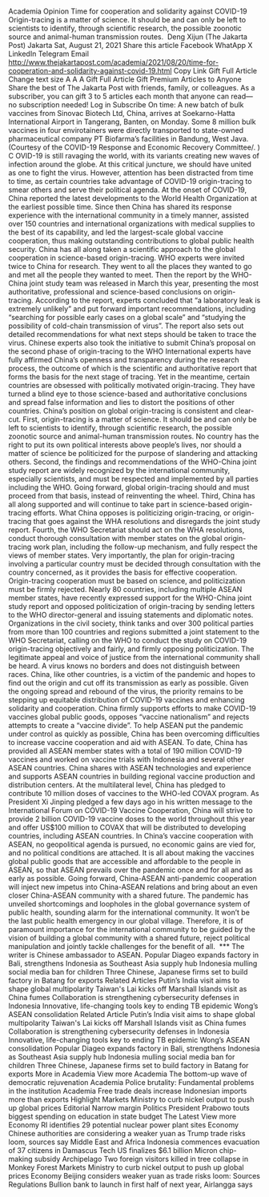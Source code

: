 # 

Academia
Opinion
Time for cooperation and solidarity against COVID-19
Origin-tracing is a matter of science. It should be and can only be left to scientists to identify, through scientific research, the possible zoonotic source and animal-human transmission routes.&nbsp;
Deng Xijun
(The Jakarta Post)
Jakarta
Sat, August 21, 2021
Share this article
Facebook
WhatApp
X
LinkedIn
Telegram
Email
http://www.thejakartapost.com/academia/2021/08/20/time-for-cooperation-and-solidarity-against-covid-19.html
Copy Link
Gift Full Article
Change text size
A
A
A
Gift Full Article
Gift Premium Articles
to Anyone
Share the best of The Jakarta Post with friends, family, or colleagues. As a subscriber, you can gift 3 to 5 articles each month that anyone can read—no subscription needed!
Log in
Subscribe
On time: A new batch of bulk vaccines from Sinovac Biotech Ltd, China, arrives at Soekarno-Hatta International Airport in Tangerang, Banten, on Monday. Some 8 million bulk vaccines in four envirotainers were directly transported to state-owned pharmaceutical company PT Biofarma’s facilities in Bandung, West Java. (Courtesy of the COVID-19 Response and Economic Recovery Committee/. )
C
OVID-19 is still ravaging the world, with its variants creating new waves of infection around the globe. At this critical juncture, we should have united as one to fight the virus. However, attention has been distracted from time to time, as certain countries take advantage of COVID-19 origin-tracing to smear others and serve their political agenda.
At the onset of COVID-19, China reported the latest developments to the World Health Organization at the earliest possible time. Since then China has shared its response experience with the international community in a timely manner, assisted over 150 countries and international organizations with medical supplies to the best of its capability, and led the largest-scale global vaccine cooperation, thus making outstanding contributions to global public health security.
China has all along taken a scientific approach to the global cooperation in science-based origin-tracing. WHO experts were invited twice to China for research. They went to all the places they wanted to go and met all the people they wanted to meet. Then the report by the WHO-China joint study team was released in March this year, presenting the most authoritative, professional and science-based conclusions on origin-tracing.
According to the report, experts concluded that “a laboratory leak is extremely unlikely” and put forward important recommendations, including “searching for possible early cases on a global scale” and “studying the possibility of cold-chain transmission of virus”. The report also sets out detailed recommendations for what next steps should be taken to trace the virus. Chinese experts also took the initiative to submit China’s proposal on the second phase of origin-tracing to the WHO
International experts have fully affirmed China’s openness and transparency during the research process, the outcome of which is the scientific and authoritative report that forms the basis for the next stage of tracing.
Yet in the meantime, certain countries are obsessed with politically motivated origin-tracing. They have turned a blind eye to those science-based and authoritative conclusions and spread false information and lies to distort the positions of other countries.
China’s position on global origin-tracing is consistent and clear-cut. First, origin-tracing is a matter of science. It should be and can only be left to scientists to identify, through scientific research, the possible zoonotic source and animal-human transmission routes. No country has the right to put its own political interests above people’s lives, nor should a matter of science be politicized for the purpose of slandering and attacking others.
Second, the findings and recommendations of the WHO-China joint study report are widely recognized by the international community, especially scientists, and must be respected and implemented by all parties including the WHO. Going forward, global origin-tracing should and must proceed from that basis, instead of reinventing the wheel.
Third, China has all along supported and will continue to take part in science-based origin-tracing efforts. What China opposes is politicizing origin-tracing, or origin-tracing that goes against the WHA resolutions and disregards the joint study report.
Fourth, the WHO Secretariat should act on the WHA resolutions, conduct thorough consultation with member states on the global origin-tracing work plan, including the follow-up mechanism, and fully respect the views of member states. Very importantly, the plan for origin-tracing involving a particular country must be decided through consultation with the country concerned, as it provides the basis for effective cooperation.
Origin-tracing cooperation must be based on science, and politicization must be firmly rejected. Nearly 80 countries, including multiple ASEAN member states, have recently expressed support for the WHO-China joint study report and opposed politicization of origin-tracing by sending letters to the WHO director-general and issuing statements and diplomatic notes.
Organizations in the civil society, think tanks and over 300 political parties from more than 100 countries and regions submitted a joint statement to the WHO Secretariat, calling on the WHO to conduct the study on COVID-19 origin-tracing objectively and fairly, and firmly opposing politicization. The legitimate appeal and voice of justice from the international community shall be heard.
A virus knows no borders and does not distinguish between races. China, like other countries, is a victim of the pandemic and hopes to find out the origin and cut off its transmission as early as possible. Given the ongoing spread and rebound of the virus, the priority remains to be stepping up equitable distribution of COVID-19 vaccines and enhancing solidarity and cooperation.
China firmly supports efforts to make COVID-19 vaccines global public goods, opposes “vaccine nationalism” and rejects attempts to create a “vaccine divide”. To help ASEAN put the pandemic under control as quickly as possible, China has been overcoming difficulties to increase vaccine cooperation and aid with ASEAN. To date, China has provided all ASEAN member states with a total of 190 million COVID-19 vaccines and worked on vaccine trials with Indonesia and several other ASEAN countries. China shares with ASEAN technologies and experience and supports ASEAN countries in building regional vaccine production and distribution centers.
At the multilateral level, China has pledged to contribute 10 million doses of vaccines to the WHO-led COVAX program. As President Xi Jinping pledged a few days ago in his written message to the International Forum on COVID-19 Vaccine Cooperation, China will strive to provide 2 billion COVID-19 vaccine doses to the world throughout this year and offer US$100 million to COVAX that will be distributed to developing countries, including ASEAN countries.
In China’s vaccine cooperation with ASEAN, no geopolitical agenda is pursued, no economic gains are vied for, and no political conditions are attached. It is all about making the vaccines global public goods that are accessible and affordable to the people in ASEAN, so that ASEAN prevails over the pandemic once and for all and as early as possible. Going forward, China-ASEAN anti-pandemic cooperation will inject new impetus into China-ASEAN relations and bring about an even closer China-ASEAN community with a shared future.
The pandemic has unveiled shortcomings and loopholes in the global governance system of public health, sounding alarm for the international community. It won’t be the last public health emergency in our global village. Therefore, it is of paramount importance for the international community to be guided by the vision of building a global community with a shared future, reject political manipulation and jointly tackle challenges for the benefit of all.
&nbsp;***
The writer is Chinese ambassador to ASEAN.
Popular
Diageo expands factory in Bali, strengthens Indonesia as Southeast Asia supply hub
Indonesia mulling social media ban for children
Three Chinese, Japanese firms set to build factory in Batang for exports
Related Articles
Putin’s India visit aims to shape global multipolarity
Taiwan's Lai kicks off Marshall Islands visit as China fumes
Collaboration is strengthening cybersecurity defenses in Indonesia
Innovative, life-changing tools key to ending TB epidemic
Wong’s ASEAN consolidation
Related Article
Putin’s India visit aims to shape global multipolarity
Taiwan's Lai kicks off Marshall Islands visit as China fumes
Collaboration is strengthening cybersecurity defenses in Indonesia
Innovative, life-changing tools key to ending TB epidemic
Wong’s ASEAN consolidation
Popular
Diageo expands factory in Bali, strengthens Indonesia as Southeast Asia supply hub
Indonesia mulling social media ban for children
Three Chinese, Japanese firms set to build factory in Batang for exports
More in Academia
View more
Academia
The bottom-up wave of democratic rejuvenation
Academia
Police brutality: Fundamental problems in the institution
Academia
Free trade deals increase Indonesian imports more than exports
Highlight
Markets
Ministry to curb nickel output to push up global prices
Editorial
Narrow margin
Politics
President Prabowo touts biggest spending on education in state budget
The Latest
View more
Economy
RI identifies 29 potential nuclear power plant sites
Economy
Chinese authorities are considering a weaker yuan as Trump trade risks loom, sources say
Middle East and Africa
Indonesia commences evacuation of 37 citizens in Damascus
Tech
US finalizes $6.1 billion Micron chip-making subsidy
Archipelago
Two foreign visitors killed in tree collapse in Monkey Forest
Markets
Ministry to curb nickel output to push up global prices
Economy
Beijing considers weaker yuan as trade risks loom: Sources
Regulations
Bullion bank to launch in first half of next year, Airlangga says